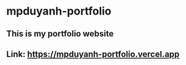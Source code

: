 # mpduyanh-portfolio
## This is my portfolio website
## Link: https://mpduyanh-portfolio.vercel.app
